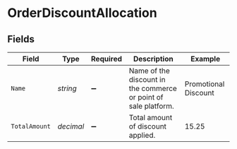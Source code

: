 # OrderDiscountAllocation


## Fields

| Field                                                           | Type                                                            | Required                                                        | Description                                                     | Example                                                         |
| --------------------------------------------------------------- | --------------------------------------------------------------- | --------------------------------------------------------------- | --------------------------------------------------------------- | --------------------------------------------------------------- |
| `Name`                                                          | *string*                                                        | :heavy_minus_sign:                                              | Name of the discount in the commerce or point of sale platform. | Promotional Discount                                            |
| `TotalAmount`                                                   | *decimal*                                                       | :heavy_minus_sign:                                              | Total amount of discount applied.                               | 15.25                                                           |